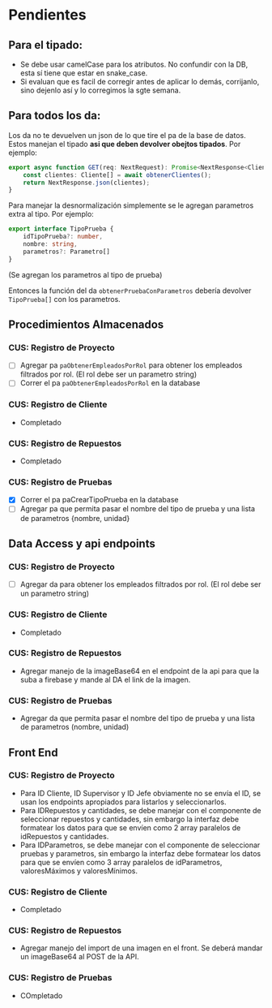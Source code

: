 # Pendientes

## Para el tipado:
- Se debe usar camelCase para los atributos. No confundir con la DB, esta sí tiene que estar en snake_case.
- Si evaluan que es facil de corregir antes de aplicar lo demás, corrijanlo, sino dejenlo así y lo corregimos la sgte semana.

## Para todos los da:
Los da no te devuelven un json de lo que tire el pa de la base de datos. Estos manejan el tipado **asi que deben devolver obejtos tipados**. Por ejemplo:

```ts
export async function GET(req: NextRequest): Promise<NextResponse<Cliente[]>> {
    const clientes: Cliente[] = await obtenerClientes();
    return NextResponse.json(clientes);
}
```

Para manejar la desnormalización simplemente se le agregan parametros extra al tipo. Por ejemplo:

```ts
export interface TipoPrueba {
    idTipoPrueba?: number,
    nombre: string,
    parametros?: Parametro[]
}
```	
(Se agregan los parametros al tipo de prueba)

Entonces la función del da `obtenerPruebaConParametros` debería devolver `TipoPrueba[]` con los parametros.

## Procedimientos Almacenados

### CUS: Registro de Proyecto

- [ ] Agregar pa `paObtenerEmpleadosPorRol` para obtener los empleados filtrados por rol. (El rol debe ser un parametro string)
- [ ] Correr el pa `paObtenerEmpleadosPorRol` en la database

### CUS: Registro de Cliente

- Completado

### CUS: Registro de Repuestos

- Completado

### CUS: Registro de Pruebas

- [X] Correr el pa paCrearTipoPrueba en la database
- [ ] Agregar pa que permita pasar el nombre del tipo de prueba y una lista de parametros {nombre, unidad}

## Data Access y api endpoints

### CUS: Registro de Proyecto

- [ ] Agregar da para obtener los empleados filtrados por rol. (El rol debe ser un parametro string)

### CUS: Registro de Cliente

- Completado

### CUS: Registro de Repuestos

- Agregar manejo de la imageBase64 en el endpoint de la api para que la suba a firebase y mande al DA el link de la imagen.

### CUS: Registro de Pruebas

- Agregar da que permita pasar el nombre del tipo de prueba y una lista de parametros (nombre, unidad)

## Front End

### CUS: Registro de Proyecto

- Para ID Cliente, ID Supervisor y ID Jefe obviamente no se envía el ID, se usan los endpoints apropiados para listarlos y seleccionarlos.
- Para IDRepuestos y cantidades, se debe manejar con el componente de seleccionar repuestos y cantidades, sin embargo la interfaz debe formatear los datos para que se envíen como 2 array paralelos de idRepuestos y cantidades.
- Para IDParametros, se debe manejar con el componente de seleccionar pruebas y parametros, sin embargo la interfaz debe formatear los datos para que se envíen como 3 array paralelos de idParametros, valoresMáximos y valoresMínimos.

### CUS: Registro de Cliente

- Completado

### CUS: Registro de Repuestos

- Agregar manejo del import de una imagen en el front. Se deberá mandar un imageBase64 al POST de la API.

### CUS: Registro de Pruebas

- COmpletado